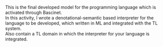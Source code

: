 This is the final developed model for the programming language which is activated through Bascinet.<br>
In this activity, I wrote a denotational-semantic based interpreter for the language to be developed, which written in ML and integrated with the TL system.<br>
Also contain a TL domain in which the interpreter for your language is integrated.
